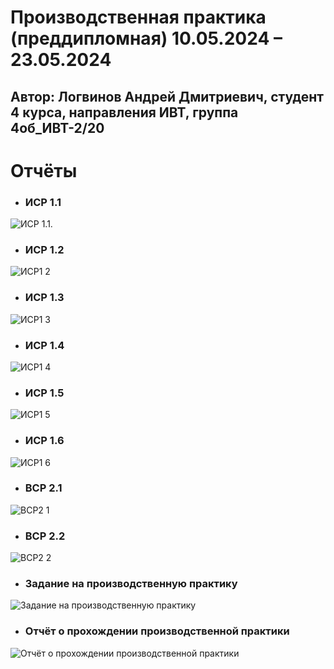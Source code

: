 # 	Производственная практика (преддипломная) 10.05.2024 – 23.05.2024
## Автор: Логвинов Андрей Дмитриевич, студент 4 курса, направления ИВТ, группа 4об_ИВТ-2/20

# **Отчёты**
* ### **ИСР 1.1** 
![ИСР 1.1.](http://qrcoder.ru/code/?https%3A%2F%2Fgithub.com%2Flogwinow%2Fivt-practice-2024%2Fblob%2Fmain%2F%25D0%259B%25D0%25BE%25D0%25B3%25D0%25B2%25D0%25B8%25D0%25BD%25D0%25BE%25D0%25B2%2520%25D0%2590%25D0%25BD%25D0%25B4%25D1%2580%25D0%25B5%25D0%25B9%2520%25D0%2594%25D0%25BC%25D0%25B8%25D1%2582%25D1%2580%25D0%25B8%25D0%25B5%25D0%25B2%25D0%25B8%25D1%2587%252C%25202%2520%25D0%25B3%25D1%2580%252C%25203%2520%25D0%25BF%2520%25D0%25B3%25D1%2580%252C%2520%25D0%2598%25D0%25A1%25D0%25A01.1.docx&4&0)

* ### **ИСР 1.2**   
![ИСР1 2](http://qrcoder.ru/code/?https%3A%2F%2Fgithub.com%2Flogwinow%2Fivt-practice-2024%2Fblob%2Fmain%2F%25D0%259B%25D0%25BE%25D0%25B3%25D0%25B2%25D0%25B8%25D0%25BD%25D0%25BE%25D0%25B2%2520%25D0%2590%25D0%25BD%25D0%25B4%25D1%2580%25D0%25B5%25D0%25B9%2520%25D0%2594%25D0%25BC%25D0%25B8%25D1%2582%25D1%2580%25D0%25B8%25D0%25B5%25D0%25B2%25D0%25B8%25D1%2587%252C%25202%2520%25D0%25B3%25D1%2580%252C%25203%2520%25D0%25BF%2520%25D0%25B3%25D1%2580%252C%2520%25D0%2598%25D0%25A1%25D0%25A01.2.pptx&4&0)

* ### **ИСР 1.3** 
![ИСР1 3](http://qrcoder.ru/code/?https%3A%2F%2Fgithub.com%2Flogwinow%2Fivt-practice-2024%2Fblob%2Fmain%2F%25D0%259B%25D0%25BE%25D0%25B3%25D0%25B2%25D0%25B8%25D0%25BD%25D0%25BE%25D0%25B2%2520%25D0%2590%25D0%25BD%25D0%25B4%25D1%2580%25D0%25B5%25D0%25B9%2520%25D0%2594%25D0%25BC%25D0%25B8%25D1%2582%25D1%2580%25D0%25B8%25D0%25B5%25D0%25B2%25D0%25B8%25D1%2587%252C%25202%2520%25D0%25B3%25D1%2580%252C%25203%2520%25D0%25BF%2520%25D0%25B3%25D1%2580%252C%2520%25D0%2598%25D0%25A1%25D0%25A01.3.docx&4&0)

* ### **ИСР 1.4** 
![ИСР1 4](http://qrcoder.ru/code/?https%3A%2F%2Fgithub.com%2Flogwinow%2Fivt-practice-2024%2Fblob%2Fmain%2F%25D0%259B%25D0%25BE%25D0%25B3%25D0%25B2%25D0%25B8%25D0%25BD%25D0%25BE%25D0%25B2%2520%25D0%2590%25D0%25BD%25D0%25B4%25D1%2580%25D0%25B5%25D0%25B9%2520%25D0%2594%25D0%25BC%25D0%25B8%25D1%2582%25D1%2580%25D0%25B8%25D0%25B5%25D0%25B2%25D0%25B8%25D1%2587%252C%25202%2520%25D0%25B3%25D1%2580%252C%25203%2520%25D0%25BF%2520%25D0%25B3%25D1%2580%252C%2520%25D0%2598%25D0%25A1%25D0%25A01.4.jpg&4&0)

* ### **ИСР 1.5** 
![ИСР1 5](http://qrcoder.ru/code/?https%3A%2F%2Fgithub.com%2Flogwinow%2Fivt-practice-2024%2Fblob%2Fmain%2F%25D0%259B%25D0%25BE%25D0%25B3%25D0%25B2%25D0%25B8%25D0%25BD%25D0%25BE%25D0%25B2%2520%25D0%2590%25D0%25BD%25D0%25B4%25D1%2580%25D0%25B5%25D0%25B9%2520%25D0%2594%25D0%25BC%25D0%25B8%25D1%2582%25D1%2580%25D0%25B8%25D0%25B5%25D0%25B2%25D0%25B8%25D1%2587%252C%25202%2520%25D0%25B3%25D1%2580%252C%25203%2520%25D0%25BF%2520%25D0%25B3%25D1%2580%252C%2520%25D0%2598%25D0%25A1%25D0%25A01.5.jpg&4&0)

* ### **ИСР 1.6** 
![ИСР1 6](http://qrcoder.ru/code/?http%3A%2F%2Fqrcoder.ru%2Fcode%2F%3Fhttps%253A%252F%252Fgithub.com%252Flogwinow%252Fivt-practice-2024%252Fblob%252Fmain%252F%2525D0%25259B%2525D0%2525BE%2525D0%2525B3%2525D0%2525B2%2525D0%2525B8%2525D0%2525BD%2525D0%2525BE%2525D0%2525B2%252520%2525D0%252590%2525D0%2525BD%2525D0%2525B4%2525D1%252580%2525D0%2525B5%2525D0%2525B9%252520%2525D0%252594%2525D0%2525BC%2525D0%2525B8%2525D1%252582%2525D1%252580%2525D0%2525B8%2525D0%2525B5%2525D0%2525B2%2525D0%2525B8%2525D1%252587%25252C%2525202%252520%2525D0%2525B3%2525D1%252580%25252C%2525203%252520%2525D0%2525BF%252520%2525D0%2525B3%2525D1%252580%25252C%252520%2525D0%252598%2525D0%2525A1%2525D0%2525A01.5.jpg%264%260&4&0)

* ### **ВСР 2.1** 
![ВСР2 1](http://qrcoder.ru/code/?https%3A%2F%2Fgithub.com%2Flogwinow%2Fivt-practice-2024%2Fblob%2Fmain%2F%25D0%259B%25D0%25BE%25D0%25B3%25D0%25B2%25D0%25B8%25D0%25BD%25D0%25BE%25D0%25B2%2520%25D0%2590%25D0%25BD%25D0%25B4%25D1%2580%25D0%25B5%25D0%25B9%2520%25D0%2594%25D0%25BC%25D0%25B8%25D1%2582%25D1%2580%25D0%25B8%25D0%25B5%25D0%25B2%25D0%25B8%25D1%2587%252C%25202%2520%25D0%25B3%25D1%2580%252C%25203%2520%25D0%25BF%2520%25D0%25B3%25D1%2580%252C%2520%25D0%2598%25D0%25A1%25D0%25A01.7.docx&4&0)

* ### **ВСР 2.2** 
![ВСР2 2](http://qrcoder.ru/code/?https%3A%2F%2Fgithub.com%2Flogwinow%2Fivt-practice-2024%2Fblob%2Fmain%2F%25D0%259B%25D0%25BE%25D0%25B3%25D0%25B2%25D0%25B8%25D0%25BD%25D0%25BE%25D0%25B2%2520%25D0%2590%25D0%25BD%25D0%25B4%25D1%2580%25D0%25B5%25D0%25B9%2520%25D0%2594%25D0%25BC%25D0%25B8%25D1%2582%25D1%2580%25D0%25B8%25D0%25B5%25D0%25B2%25D0%25B8%25D1%2587%252C%25202%2520%25D0%25B3%25D1%2580%252C%25203%2520%25D0%25BF%2520%25D0%25B3%25D1%2580%252C%2520%25D0%2598%25D0%25A1%25D0%25A02.2.jpg&4&0)


* ### **Задание на производственную практику** 
![Задание на производственную практику](https://github.com/KwaziLi/Practika8/assets/78913919/44b1a7d9-3ca9-4ceb-aac2-572387cccf57)

* ### **Отчёт о прохождении производственной практики** 
![Отчёт о прохождении производственной практики](https://github.com/KwaziLi/Practika8/assets/78913919/f5ed234c-2c95-48f4-8f3f-8be4532824d3)

